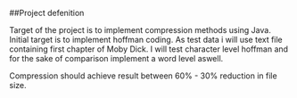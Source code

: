 ##Project defenition

Target of the project is to implement compression methods using Java. Initial target is to implement hoffman coding.
As test data i will use text file containing first chapter of Moby Dick.
I will test character level hoffman and for the sake of comparison implement a word level aswell.

Compression should achieve result between 60% - 30% reduction in file size.
